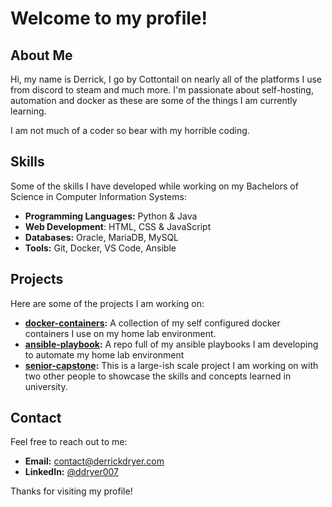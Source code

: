 # Welcome to my profile!

## About Me

Hi, my name is Derrick, I go by Cottontail on nearly all of the platforms I use from discord to steam and much more. I'm passionate about self-hosting, automation and docker as these are some of the things I am currently learning.

I am not much of a coder so bear with my horrible coding.

## Skills

Some of the skills I have developed while working on my Bachelors of Science in Computer Information Systems:

- **Programming Languages:** Python & Java
- **Web Development**: HTML, CSS & JavaScript
- **Databases:** Oracle, MariaDB, MySQL
- **Tools:** Git, Docker, VS Code, Ansible

## Projects

Here are some of the projects I am working on:

- **[docker-containers](https://github.com/derrickdryer/docker-containers):** A collection of my self configured docker containers I use on my home lab environment.
- **[ansible-playbook](https://github.com/derrickdryer/ansible-playbook):** A repo full of my ansible playbooks I am developing to automate my home lab environment
- **[senior-capstone](https://github.com/derrickdryer/senior-capstone):** This is a large-ish scale project I am working on with two other people to showcase the skills and concepts learned in university.

## Contact

Feel free to reach out to me:

- **Email:** [contact@derrickdryer.com](contact@derrickdryer.com)
- **LinkedIn:** [@ddryer007](https://linkedin.com/in/ddryer007)

Thanks for visiting my profile!
